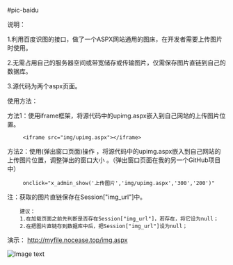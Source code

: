 #pic-baidu


说明：

1.利用百度识图的接口，做了一个ASPX网站通用的图床，在开发者需要上传图片时使用。

2.无需占用自己的服务器空间或带宽储存或传输图片，仅需保存图片直链到自己的数据库。

3.源代码为两个aspx页面。



使用方法：
 
   方法1：使用iframe框架，将源代码中的upimg.aspx嵌入到自己网站的上传图片位置。
 
         <iframe src="img/upimg.aspx"></iframe>
 
   方法2：使用(弹出窗口页面)操作 ，将源代码中的upimg.aspx嵌入到自己网站的上传图片位置，调整弹出的窗口大小 。（弹出窗口页面在我的另一个GitHub项目中）
 
         onclick="x_admin_show('上传图片','img/upimg.aspx','300','200')"
 
 
  注：获取的图片直链保存在Session["img_url"]中。
  
        建议：
        1.在加载页面之前先判断是否存在Session["img_url"]，若存在，将它设为null；
        2.在把图片直链存到数据库中后，把Session["img_url"]设为null；
        

         
  

演示：
http://myfile.nocease.top/img.aspx

 
 ![Image text](https://image.baidu.com/search/down?tn=download&url=http://a.hiphotos.baidu.com/image/pic/item/b64543a98226cffc0e686912b4014a90f703ead4.jpg)
